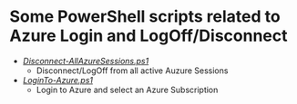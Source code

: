 # Some PowerShell scripts related to Azure Login and LogOff/Disconnect
- [*Disconnect-AllAzureSessions.ps1*](Disconnect-AllAzureSessions.ps1)
  - Disconnect/LogOff from all active Auzure Sessions
- [*LoginTo-Azure.ps1*](LoginTo-Azure.ps1)
  - Login to Azure and select an Azure Subscription
